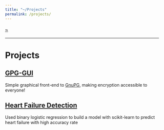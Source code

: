 ```yaml
---
title: "~/Projects"
permalink: /projects/
---
```


#### [~](../README.md)

---

# Projects

## [GPG-GUI](https://elvindsouza.github.io/GPG-GUI/)

Simple graphical front-end to [GnuPG](gnupg.md), making encryption accessible to everyone!

## [Heart Failure Detection](https://github.com/elvindsouza/assorted/tree/master/heart-failure-detection)

Used binary logistic regression to build a model with scikit-learn to predict heart failure with high accuracy rate
